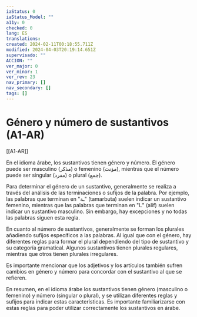 ```yaml
---
iaStatus: 0
iaStatus_Model: ""
a11y: 0
checked: 0
lang: ES
translations: 
created: 2024-02-11T00:18:55.711Z
modified: 2024-04-03T20:19:14.651Z
supervisado: ""
ACCION: ""
ver_major: 0
ver_minor: 1
ver_rev: 23
nav_primary: []
nav_secondary: []
tags: []
---
```

# Género y número de sustantivos (A1-AR)

[[A1-AR]]

En el idioma árabe, los sustantivos tienen género y número. El género puede ser masculino (مذكر) o femenino (مؤنث), mientras que el número puede ser singular (مفرد) o plural (جمع).

Para determinar el género de un sustantivo, generalmente se realiza a través del análisis de las terminaciones o sufijos de la palabra. Por ejemplo, las palabras que terminan en "ـة" (tamarbuta) suelen indicar un sustantivo femenino, mientras que las palabras que terminan en "ـا" (alif) suelen indicar un sustantivo masculino. Sin embargo, hay excepciones y no todas las palabras siguen esta regla.

En cuanto al número de sustantivos, generalmente se forman los plurales añadiendo sufijos específicos a las palabras. Al igual que con el género, hay diferentes reglas para formar el plural dependiendo del tipo de sustantivo y su categoría gramatical. Algunos sustantivos tienen plurales regulares, mientras que otros tienen plurales irregulares.

Es importante mencionar que los adjetivos y los artículos también sufren cambios en género y número para concordar con el sustantivo al que se refieren.

En resumen, en el idioma árabe los sustantivos tienen género (masculino o femenino) y número (singular o plural), y se utilizan diferentes reglas y sufijos para indicar estas características. Es importante familiarizarse con estas reglas para poder utilizar correctamente los sustantivos en árabe.
